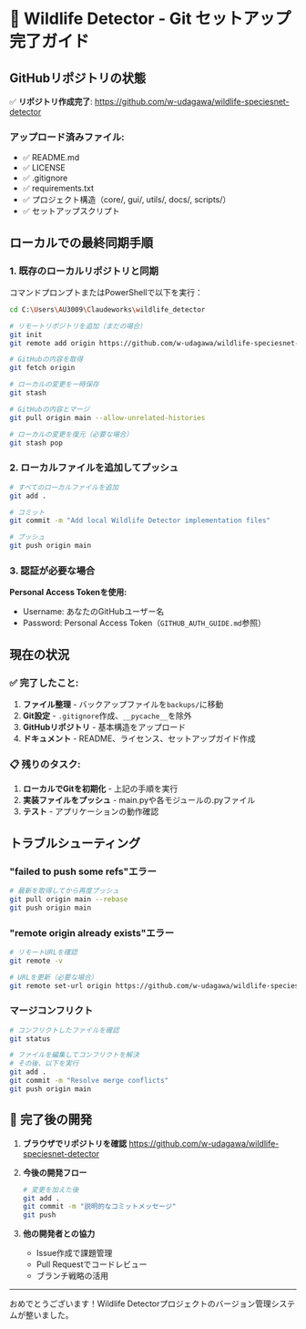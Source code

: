 # 🎉 Wildlife Detector - Git セットアップ完了ガイド

## GitHubリポジトリの状態

✅ **リポジトリ作成完了**: https://github.com/w-udagawa/wildlife-speciesnet-detector

### アップロード済みファイル:
- ✅ README.md
- ✅ LICENSE
- ✅ .gitignore
- ✅ requirements.txt
- ✅ プロジェクト構造（core/, gui/, utils/, docs/, scripts/）
- ✅ セットアップスクリプト

## ローカルでの最終同期手順

### 1. 既存のローカルリポジトリと同期

コマンドプロンプトまたはPowerShellで以下を実行：

```bash
cd C:\Users\AU3009\Claudeworks\wildlife_detector

# リモートリポジトリを追加（まだの場合）
git init
git remote add origin https://github.com/w-udagawa/wildlife-speciesnet-detector.git

# GitHubの内容を取得
git fetch origin

# ローカルの変更を一時保存
git stash

# GitHubの内容とマージ
git pull origin main --allow-unrelated-histories

# ローカルの変更を復元（必要な場合）
git stash pop
```

### 2. ローカルファイルを追加してプッシュ

```bash
# すべてのローカルファイルを追加
git add .

# コミット
git commit -m "Add local Wildlife Detector implementation files"

# プッシュ
git push origin main
```

### 3. 認証が必要な場合

**Personal Access Tokenを使用:**
- Username: あなたのGitHubユーザー名
- Password: Personal Access Token（`GITHUB_AUTH_GUIDE.md`参照）

## 現在の状況

### ✅ 完了したこと:
1. **ファイル整理** - バックアップファイルを`backups/`に移動
2. **Git設定** - `.gitignore`作成、`__pycache__`を除外
3. **GitHubリポジトリ** - 基本構造をアップロード
4. **ドキュメント** - README、ライセンス、セットアップガイド作成

### 📋 残りのタスク:
1. **ローカルでGitを初期化** - 上記の手順を実行
2. **実装ファイルをプッシュ** - main.pyや各モジュールの.pyファイル
3. **テスト** - アプリケーションの動作確認

## トラブルシューティング

### "failed to push some refs"エラー
```bash
# 最新を取得してから再度プッシュ
git pull origin main --rebase
git push origin main
```

### "remote origin already exists"エラー
```bash
# リモートURLを確認
git remote -v

# URLを更新（必要な場合）
git remote set-url origin https://github.com/w-udagawa/wildlife-speciesnet-detector.git
```

### マージコンフリクト
```bash
# コンフリクトしたファイルを確認
git status

# ファイルを編集してコンフリクトを解決
# その後、以下を実行
git add .
git commit -m "Resolve merge conflicts"
git push origin main
```

## 🚀 完了後の開発

1. **ブラウザでリポジトリを確認**
   https://github.com/w-udagawa/wildlife-speciesnet-detector

2. **今後の開発フロー**
   ```bash
   # 変更を加えた後
   git add .
   git commit -m "説明的なコミットメッセージ"
   git push
   ```

3. **他の開発者との協力**
   - Issue作成で課題管理
   - Pull Requestでコードレビュー
   - ブランチ戦略の活用

---
おめでとうございます！Wildlife Detectorプロジェクトのバージョン管理システムが整いました。
